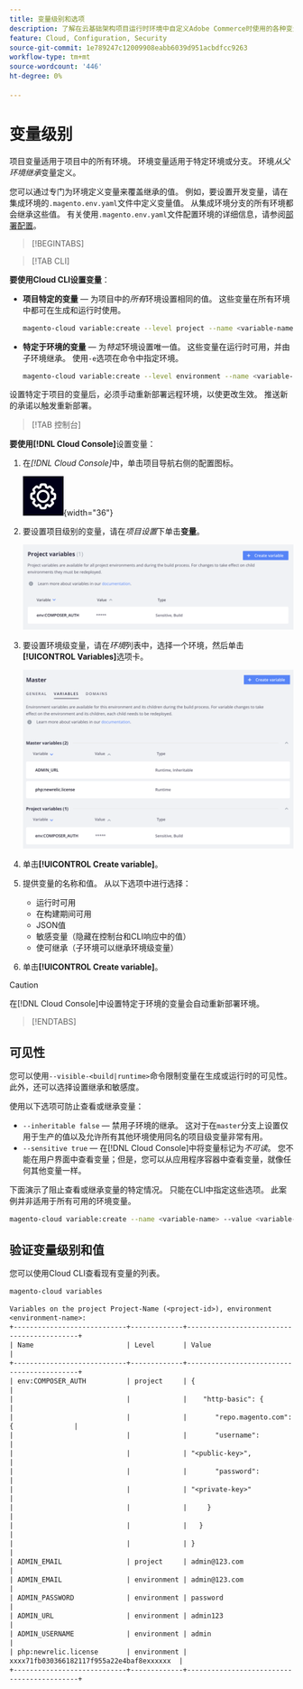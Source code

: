 ```yaml
---
title: 变量级别和选项
description: 了解在云基础架构项目运行时环境中自定义Adobe Commerce时使用的各种变量级别和选项。
feature: Cloud, Configuration, Security
source-git-commit: 1e789247c12009908eabb6039d951acbdfcc9263
workflow-type: tm+mt
source-wordcount: '446'
ht-degree: 0%

---
```


# 变量级别

项目变量适用于项目中的所有环境。 环境变量适用于特定环境或分支。 环境&#x200B;_从父环境继承_&#x200B;变量定义。

您可以通过专门为环境定义变量来覆盖继承的值。 例如，要设置开发变量，请在集成环境的`.magento.env.yaml`文件中定义变量值。 从集成环境分支的所有环境都会继承这些值。 有关使用`.magento.env.yaml`文件配置环境的详细信息，请参阅[部署配置](configure-env-yaml.md)。

>[!BEGINTABS]

>[!TAB CLI]

**要使用Cloud CLI设置变量**：

- **项目特定的变量** — 为项目中的&#x200B;_所有_&#x200B;环境设置相同的值。 这些变量在所有环境中都可在生成和运行时使用。

  ```bash
  magento-cloud variable:create --level project --name <variable-name> --value <variable-value>
  ```

- **特定于环境的变量** — 为&#x200B;_特定_&#x200B;环境设置唯一值。 这些变量在运行时可用，并由子环境继承。 使用`-e`选项在命令中指定环境。

  ```bash
  magento-cloud variable:create --level environment --name <variable-name> --value <variable-value>
  ```

设置特定于项目的变量后，必须手动重新部署远程环境，以使更改生效。 推送新的承诺以触发重新部署。

>[!TAB 控制台]

**要使用[!DNL Cloud Console]**&#x200B;设置变量：

1. 在&#x200B;_[!DNL Cloud Console]_&#x200B;中，单击项目导航右侧的配置图标。

   ![配置项目](../../assets/icon-configure.png){width="36"}

1. 要设置项目级别的变量，请在&#x200B;_项目设置_&#x200B;下单击&#x200B;**变量**。

   ![项目变量](../../assets/ui-project-variables.png)

1. 要设置环境级变量，请在&#x200B;_环境_&#x200B;列表中，选择一个环境，然后单击&#x200B;**[!UICONTROL Variables]**&#x200B;选项卡。

   ![环境变量选项卡](../../assets/ui-environment-variables.png)

1. 单击&#x200B;**[!UICONTROL Create variable]**。

1. 提供变量的名称和值。 从以下选项中进行选择：

   - 运行时可用
   - 在构建期间可用
   - JSON值
   - 敏感变量（隐藏在控制台和CLI响应中的值）
   - 使可继承（子环境可以继承环境级变量）

1. 单击&#x200B;**[!UICONTROL Create variable]**。

>[!CAUTION]
>
>在[!DNL Cloud Console]中设置特定于环境的变量会自动重新部署环境。

>[!ENDTABS]

## 可见性

您可以使用`--visible-<build|runtime>`命令限制变量在生成或运行时的可见性。 此外，还可以选择设置继承和敏感度。

使用以下选项可防止查看或继承变量：

- `--inheritable false` — 禁用子环境的继承。 这对于在`master`分支上设置仅用于生产的值以及允许所有其他环境使用同名的项目级变量非常有用。
- `--sensitive true` — 在[!DNL Cloud Console]中将变量标记为&#x200B;_不可读_。 您不能在用户界面中查看变量；但是，您可以从应用程序容器中查看变量，就像任何其他变量一样。

下面演示了阻止查看或继承变量的特定情况。 只能在CLI中指定这些选项。 此案例并非适用于所有可用的环境变量。

```bash
magento-cloud variable:create --name <variable-name> --value <variable-value> --inheritable false --sensitive true
```

## 验证变量级别和值

您可以使用Cloud CLI查看现有变量的列表。

```bash
magento-cloud variables
```

```
Variables on the project Project-Name (<project-id>), environment <environment-name>:
+----------------------------+-------------+-------------------------------------------+
| Name                       | Level       | Value                                     |
+----------------------------+-------------+-------------------------------------------+
| env:COMPOSER_AUTH          | project     | {                                         |
|                            |             |    "http-basic": {                        |
|                            |             |       "repo.magento.com": {               |
|                            |             |       "username":                         |
|                            |             | "<public-key>",                           |
|                            |             |       "password":                         |
|                            |             | "<private-key>"                           |
|                            |             |     }                                     |
|                            |             |   }                                       |
|                            |             | }                                         |
| ADMIN_EMAIL                | project     | admin@123.com                             |
| ADMIN_EMAIL                | environment | admin@123.com                             |
| ADMIN_PASSWORD             | environment | password                                  |
| ADMIN_URL                  | environment | admin123                                  |
| ADMIN_USERNAME             | environment | admin                                     |
| php:newrelic.license       | environment | xxxx71fb030366182117f955a22e4baf8exxxxxx  |
+----------------------------+-------------+-------------------------------------------+
```
